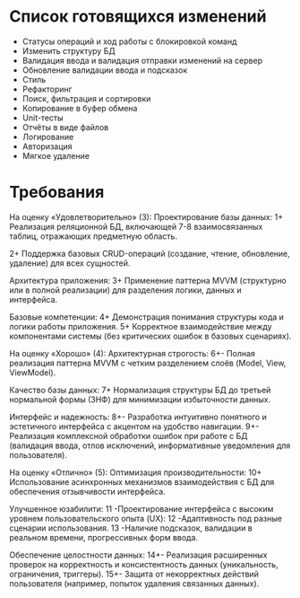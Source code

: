 # Список готовящихся изменений

- Статусы операций и ход работы с блокировкой команд
- Изменить структуру БД
- Валидация ввода и валидация отправки изменений на сервер
- Обновление валидации ввода и подсказок
- Стиль
- Рефакторинг
- Поиск, фильтрация и сортировки
- Копирование в буфер обмена
- Unit-тесты
- Отчёты в виде файлов
- Логирование
- Авторизация
- Мягкое удаление



# Требования

На оценку «Удовлетворительно» (3):
Проектирование базы данных:
1+ Реализация реляционной БД, включающей 7-8 взаимосвязанных таблиц, отражающих предметную область.

2+ Поддержка базовых CRUD-операций (создание, чтение, обновление, удаление) для всех сущностей.

Архитектура приложения:
3+ Применение паттерна MVVM (структурно или в полной реализации) для разделения логики, данных и интерфейса.

Базовые компетенции:
4+ Демонстрация понимания структуры кода и логики работы приложения.
5+ Корректное взаимодействие между компонентами системы (без критических ошибок в базовых сценариях).

На оценку «Хорошо» (4):
Архитектурная строгость:
6+- Полная реализация паттерна MVVM с четким разделением слоёв (Model, View, ViewModel).

Качество базы данных:
7+ Нормализация структуры БД до третьей нормальной формы (3НФ) для минимизации избыточности данных.

Интерфейс и надежность:
8+- Разработка интуитивно понятного и эстетичного интерфейса с акцентом на удобство навигации.
9+- Реализация комплексной обработки ошибок при работе с БД (валидация ввода, отлов исключений, информативные уведомления для пользователя).

На оценку «Отлично» (5):
Оптимизация производительности:
10+ Использование асинхронных механизмов взаимодействия с БД для обеспечения отзывчивости интерфейса.

Улучшенное юзабилити:
11 -Проектирование интерфейса с высоким уровнем пользовательского опыта (UX):
12 -Адаптивность под разные сценарии использования.
13 -Наличие подсказок, валидации в реальном времени, прогрессивных форм ввода.

Обеспечение целостности данных:
14+- Реализация расширенных проверок на корректность и консистентность данных (уникальность, ограничения, триггеры).
15+- Защита от некорректных действий пользователя (например, попыток удаления связанных данных).
